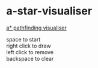 # a-star-visualiser
<a href='https://www.youtube.com/watch?v=JtiK0DOeI4A'>a* pathfinding visualiser</a></br>

space to start</br>
right click to draw</br>
left click to remove</br>
backspace to clear</br>

